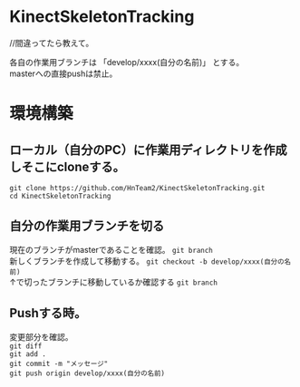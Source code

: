 # KinectSkeletonTracking

//間違ってたら教えて。

各自の作業用ブランチは 「develop/xxxx(自分の名前)」 とする。<br>
masterへの直接pushは禁止。

# 環境構築

## ローカル（自分のPC）に作業用ディレクトリを作成しそこにcloneする。
` git clone https://github.com/HnTeam2/KinectSkeletonTracking.git `<br>
` cd KinectSkeletonTracking `<br>

## 自分の作業用ブランチを切る

現在のブランチがmasterであることを確認。
` git branch `<br>
新しくブランチを作成して移動する。
` git checkout -b develop/xxxx(自分の名前) `<br>
↑で切ったブランチに移動しているか確認する
` git branch `<br>

## Pushする時。
変更部分を確認。<br>
` git diff `<br>
` git add . `<br>
` git commit -m "メッセージ" `<br>
` git push origin develop/xxxx(自分の名前) `<br>
